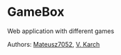 # GameBox
Web application with different games

Authors: [Mateusz7052](https://github.com/Mateusz7052), [V. Karch](https://github.com/V-Karch)
